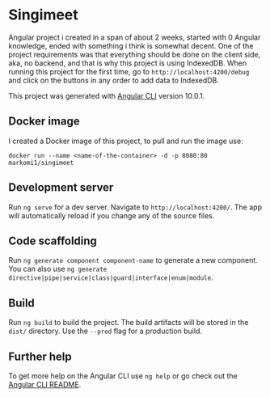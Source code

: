# Singimeet

Angular project i created in a span of about 2 weeks, started with 0 Angular knowledge, ended with something i think is somewhat decent.
One of the project requirements was that everything should be done on the client side, aka, no backend, and that is why this project is using IndexedDB.
When running this project for the first time, go to `http://localhost:4200/debug` and click on the buttons in any order to add data to IndexedDB.

This project was generated with [Angular CLI](https://github.com/angular/angular-cli) version 10.0.1.

## Docker image

I created a Docker image of this project, to pull and run the image use: 

`docker run --name <name-of-the-container> -d -p 8080:80 markomi1/singimeet`

## Development server

Run `ng serve` for a dev server. Navigate to `http://localhost:4200/`. The app will automatically reload if you change any of the source files.

## Code scaffolding

Run `ng generate component component-name` to generate a new component. You can also use `ng generate directive|pipe|service|class|guard|interface|enum|module`.

## Build

Run `ng build` to build the project. The build artifacts will be stored in the `dist/` directory. Use the `--prod` flag for a production build.

## Further help

To get more help on the Angular CLI use `ng help` or go check out the [Angular CLI README](https://github.com/angular/angular-cli/blob/master/README.md).
